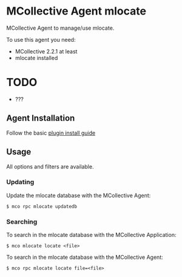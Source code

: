 # MCollective Agent mlocate

MCollective Agent to manage/use mlocate.

To use this agent you need:

  * MCollective 2.2.1 at least
  * mlocate installed

# TODO

  * ???

## Agent Installation

Follow the basic [plugin install guide](http://projects.puppetlabs.com/projects/mcollective-plugins/wiki/InstalingPlugins)

## Usage

All options and filters are available.

### Updating

Update the mlocate database with the MCollective Agent:

    $ mco rpc mlocate updatedb

### Searching

To search in the mlocate database with the MCollective Application:

    $ mco mlocate locate <file>

To search in the mlocate database with the MCollective Agent:

    $ mco rpc mlocate locate file=<file>

